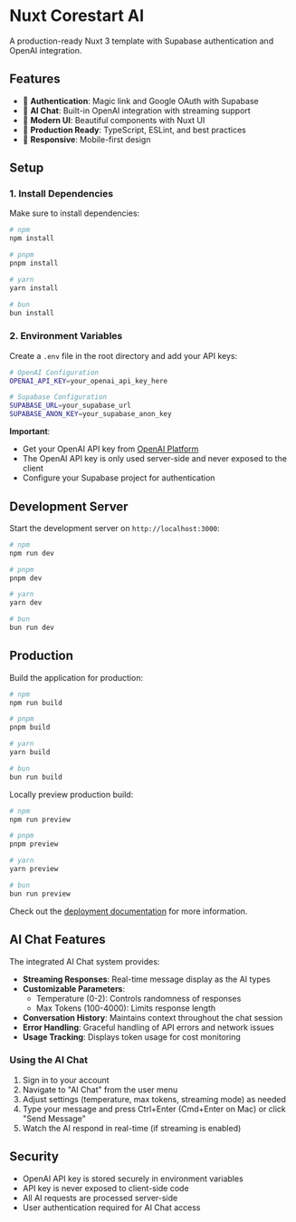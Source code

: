 # Nuxt Corestart AI

A production-ready Nuxt 3 template with Supabase authentication and OpenAI integration.

## Features

- 🔐 **Authentication**: Magic link and Google OAuth with Supabase
- 🤖 **AI Chat**: Built-in OpenAI integration with streaming support
- 🎨 **Modern UI**: Beautiful components with Nuxt UI
- 🚀 **Production Ready**: TypeScript, ESLint, and best practices
- 📱 **Responsive**: Mobile-first design

## Setup

### 1. Install Dependencies

Make sure to install dependencies:

```bash
# npm
npm install

# pnpm
pnpm install

# yarn
yarn install

# bun
bun install
```

### 2. Environment Variables

Create a `.env` file in the root directory and add your API keys:

```bash
# OpenAI Configuration
OPENAI_API_KEY=your_openai_api_key_here

# Supabase Configuration
SUPABASE_URL=your_supabase_url
SUPABASE_ANON_KEY=your_supabase_anon_key
```

**Important**: 
- Get your OpenAI API key from [OpenAI Platform](https://platform.openai.com/api-keys)
- The OpenAI API key is only used server-side and never exposed to the client
- Configure your Supabase project for authentication

## Development Server

Start the development server on `http://localhost:3000`:

```bash
# npm
npm run dev

# pnpm
pnpm dev

# yarn
yarn dev

# bun
bun run dev
```

## Production

Build the application for production:

```bash
# npm
npm run build

# pnpm
pnpm build

# yarn
yarn build

# bun
bun run build
```

Locally preview production build:

```bash
# npm
npm run preview

# pnpm
pnpm preview

# yarn
yarn preview

# bun
bun run preview
```

Check out the [deployment documentation](https://nuxt.com/docs/getting-started/deployment) for more information.

## AI Chat Features

The integrated AI Chat system provides:

- **Streaming Responses**: Real-time message display as the AI types
- **Customizable Parameters**: 
  - Temperature (0-2): Controls randomness of responses
  - Max Tokens (100-4000): Limits response length
- **Conversation History**: Maintains context throughout the chat session
- **Error Handling**: Graceful handling of API errors and network issues
- **Usage Tracking**: Displays token usage for cost monitoring

### Using the AI Chat

1. Sign in to your account
2. Navigate to "AI Chat" from the user menu
3. Adjust settings (temperature, max tokens, streaming mode) as needed
4. Type your message and press Ctrl+Enter (Cmd+Enter on Mac) or click "Send Message"
5. Watch the AI respond in real-time (if streaming is enabled)

## Security

- OpenAI API key is stored securely in environment variables
- API key is never exposed to client-side code
- All AI requests are processed server-side
- User authentication required for AI Chat access
